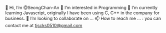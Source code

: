 👋 Hi, I’m @SeongChan-An
👀 I’m interested in Programming
🌱 I’m currently learning Javascript, originally I have been using C, C++ in the company for business.
💞️ I’m looking to collaborate on ...
📫 How to reach me ... : you can contact me at tjscks0510@gmail.com

<!---
SeongChan-An/SeongChan-An is a ✨ special ✨ repository because its `README.md` (this file) appears on your GitHub profile.
You can click the Preview link to take a look at your changes.
--->
